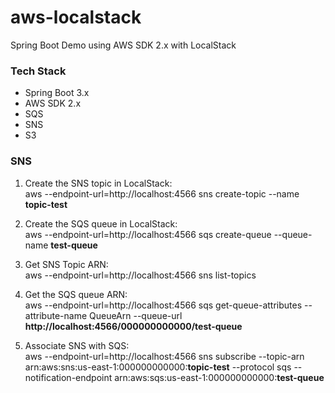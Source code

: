 # aws-localstack
Spring Boot Demo using AWS SDK 2.x with LocalStack

### Tech Stack

 - Spring Boot 3.x
 - AWS SDK 2.x
 - SQS
 - SNS
 - S3

### SNS

1. Create the SNS topic in LocalStack:  
   aws --endpoint-url=http://localhost:4566 sns create-topic --name **topic-test**

2. Create the SQS queue in LocalStack:  
   aws --endpoint-url=http://localhost:4566 sqs create-queue --queue-name **test-queue**

3. Get SNS Topic ARN:  
   aws --endpoint-url=http://localhost:4566 sns list-topics

4. Get the SQS queue ARN:  
   aws --endpoint-url=http://localhost:4566 sqs get-queue-attributes --attribute-name QueueArn --queue-url **http://localhost:4566/000000000000/test-queue**

5. Associate SNS with SQS:  
   aws --endpoint-url=http://localhost:4566 sns subscribe --topic-arn arn:aws:sns:us-east-1:000000000000:**topic-test** --protocol sqs --notification-endpoint arn:aws:sqs:us-east-1:000000000000:**test-queue**
